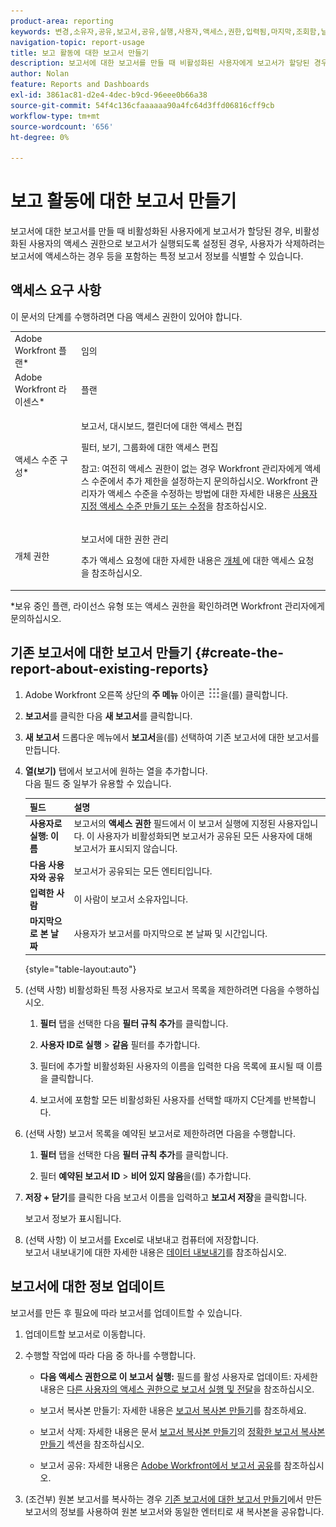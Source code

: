```yaml
---
product-area: reporting
keywords: 변경,소유자,공유,보고서,공유,실행,사용자,액세스,권한,입력됨,마지막,조회함,날짜,보고,활동
navigation-topic: report-usage
title: 보고 활동에 대한 보고서 만들기
description: 보고서에 대한 보고서를 만들 때 비활성화된 사용자에게 보고서가 할당된 경우, 비활성화된 사용자의 액세스 권한으로 보고서가 실행되도록 설정된 경우, 사용자가 삭제하려는 보고서에 액세스하는 경우 등을 포함하는 특정 보고서 정보를 식별할 수 있습니다.
author: Nolan
feature: Reports and Dashboards
exl-id: 3861ac81-d2e4-4dec-b9cd-96eee0b66a38
source-git-commit: 54f4c136cfaaaaaa90a4fc64d3ffd06816cff9cb
workflow-type: tm+mt
source-wordcount: '656'
ht-degree: 0%

---
```


# 보고 활동에 대한 보고서 만들기

보고서에 대한 보고서를 만들 때 비활성화된 사용자에게 보고서가 할당된 경우, 비활성화된 사용자의 액세스 권한으로 보고서가 실행되도록 설정된 경우, 사용자가 삭제하려는 보고서에 액세스하는 경우 등을 포함하는 특정 보고서 정보를 식별할 수 있습니다.

## 액세스 요구 사항

이 문서의 단계를 수행하려면 다음 액세스 권한이 있어야 합니다.

<table style="table-layout:auto"> 
 <col> 
 <col> 
 <tbody> 
  <tr> 
   <td role="rowheader">Adobe Workfront 플랜*</td> 
   <td> <p>임의</p> </td> 
  </tr> 
  <tr> 
   <td role="rowheader">Adobe Workfront 라이센스*</td> 
   <td> <p>플랜 </p> </td> 
  </tr> 
  <tr> 
   <td role="rowheader">액세스 수준 구성*</td> 
   <td> <p>보고서, 대시보드, 캘린더에 대한 액세스 편집</p> <p>필터, 보기, 그룹화에 대한 액세스 편집</p> <p>참고: 여전히 액세스 권한이 없는 경우 Workfront 관리자에게 액세스 수준에서 추가 제한을 설정하는지 문의하십시오. Workfront 관리자가 액세스 수준을 수정하는 방법에 대한 자세한 내용은 <a href="../../../administration-and-setup/add-users/configure-and-grant-access/create-modify-access-levels.md" class="MCXref xref">사용자 지정 액세스 수준 만들기 또는 수정</a>을 참조하십시오.</p> </td> 
  </tr> 
  <tr> 
   <td role="rowheader">개체 권한</td> 
   <td> <p>보고서에 대한 권한 관리</p> <p>추가 액세스 요청에 대한 자세한 내용은 <a href="../../../workfront-basics/grant-and-request-access-to-objects/request-access.md" class="MCXref xref">개체 </a>에 대한 액세스 요청 을 참조하십시오.</p> </td> 
  </tr> 
 </tbody> 
</table>

&#42;보유 중인 플랜, 라이선스 유형 또는 액세스 권한을 확인하려면 Workfront 관리자에게 문의하십시오.

## 기존 보고서에 대한 보고서 만들기 {#create-the-report-about-existing-reports}

1. Adobe Workfront 오른쪽 상단의 **주 메뉴** 아이콘 ![](assets/main-menu-icon.png)을(를) 클릭합니다.
1. **보고서**&#x200B;를 클릭한 다음 **새 보고서**&#x200B;를 클릭합니다.
1. **새 보고서** 드롭다운 메뉴에서 **보고서**&#x200B;을(를) 선택하여 기존 보고서에 대한 보고서를 만듭니다.

1. **열(보기)** 탭에서 보고서에 원하는 열을 추가합니다.\
   다음 필드 중 일부가 유용할 수 있습니다.

   | 필드 | 설명 |
   |---|---|
   | **사용자로 실행: 이름** | 보고서의 **액세스 권한** 필드에서 이 보고서 실행에 지정된 사용자입니다. 이 사용자가 비활성화되면 보고서가 공유된 모든 사용자에 대해 보고서가 표시되지 않습니다. |
   | **다음 사용자와 공유** | 보고서가 공유되는 모든 엔티티입니다. |
   | **입력한 사람** | 이 사람이 보고서 소유자입니다. |
   | **마지막으로 본 날짜** | 사용자가 보고서를 마지막으로 본 날짜 및 시간입니다. |

   {style="table-layout:auto"}

1. (선택 사항) 비활성화된 특정 사용자로 보고서 목록을 제한하려면 다음을 수행하십시오.

   1. **필터** 탭을 선택한 다음 **필터 규칙 추가**&#x200B;를 클릭합니다.

   1. **사용자 ID로 실행** > **같음** 필터를 추가합니다.

   1. 필터에 추가할 비활성화된 사용자의 이름을 입력한 다음 목록에 표시될 때 이름을 클릭합니다.
   1. 보고서에 포함할 모든 비활성화된 사용자를 선택할 때까지 C단계를 반복합니다.

1. (선택 사항) 보고서 목록을 예약된 보고서로 제한하려면 다음을 수행합니다.

   1. **필터** 탭을 선택한 다음 **필터 규칙 추가**&#x200B;를 클릭합니다.

   1. 필터 **예약된 보고서 ID** > **비어 있지 않음**&#x200B;을(를) 추가합니다.

1. **저장 + 닫기**&#x200B;를 클릭한 다음 보고서 이름을 입력하고 **보고서 저장**&#x200B;을 클릭합니다.

   보고서 정보가 표시됩니다.

1. (선택 사항) 이 보고서를 Excel로 내보내고 컴퓨터에 저장합니다.\
   보고서 내보내기에 대한 자세한 내용은 [데이터 내보내기](../../../reports-and-dashboards/reports/creating-and-managing-reports/export-data.md)를 참조하십시오.

## 보고서에 대한 정보 업데이트

보고서를 만든 후 필요에 따라 보고서를 업데이트할 수 있습니다.

1. 업데이트할 보고서로 이동합니다.
1. 수행할 작업에 따라 다음 중 하나를 수행합니다.

   * **다음 액세스 권한으로 이 보고서 실행:** 필드를 활성 사용자로 업데이트: 자세한 내용은 [다른 사용자의 액세스 권한으로 보고서 실행 및 전달](../../../reports-and-dashboards/reports/creating-and-managing-reports/run-deliver-report-access-rights-another-user.md)을 참조하십시오.

   * 보고서 복사본 만들기: 자세한 내용은 [보고서 복사본 만들기](../../../reports-and-dashboards/reports/creating-and-managing-reports/create-copy-report.md)를 참조하세요.
   * 보고서 삭제: 자세한 내용은 문서 [보고서 복사본 만들기](../../../reports-and-dashboards/reports/creating-and-managing-reports/create-copy-report.md)의 [정확한 보고서 복사본 만들기](../../../reports-and-dashboards/reports/creating-and-managing-reports/create-copy-report.md#update2) 섹션을 참조하십시오.

   * 보고서 공유: 자세한 내용은 [Adobe Workfront에서 보고서 공유](../../../reports-and-dashboards/reports/creating-and-managing-reports/share-report.md)를 참조하십시오.

1. (조건부) 원본 보고서를 복사하는 경우 [기존 보고서에 대한 보고서 만들기](#create-the-report-about-existing-reports)에서 만든 보고서의 정보를 사용하여 원본 보고서와 동일한 엔터티로 새 복사본을 공유합니다.
